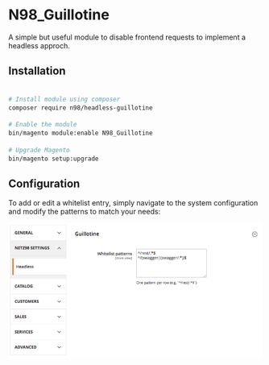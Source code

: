 # N98_Guillotine

A simple but useful module to disable frontend requests to implement a headless approch.

## Installation

```bash

# Install module using composer
composer require n98/headless-guillotine

# Enable the module
bin/magento module:enable N98_Guillotine

# Upgrade Magento
bin/magento setup:upgrade

```

## Configuration

To add or edit a whitelist entry, simply navigate to the system configuration and modify the patterns to match your needs:

![Screenshot](./doc/configuration.png)
